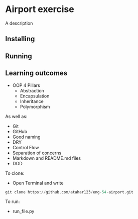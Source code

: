 # Airport exercise
A description

## Installing

## Running

## Learning outcomes
- OOP 4 Pillars
    - Abstraction
    - Encapsulation
    - Inheritance
    - Polymorphism
    
As well as:
- Git
- GitHub
- Good naming
- DRY
- Control Flow
- Separation of concerns 
- Markdown and README.md files
- DOD


To clone:
- Open Terminal and write
```python
git clone https://github.com/atahar123/eng-54-airport.git
```

To run:
- run_file.py